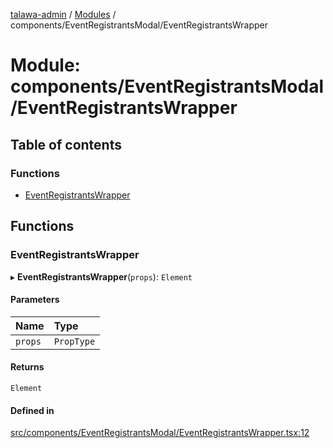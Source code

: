 [talawa-admin](../README.md) / [Modules](../modules.md) / components/EventRegistrantsModal/EventRegistrantsWrapper

# Module: components/EventRegistrantsModal/EventRegistrantsWrapper

## Table of contents

### Functions

- [EventRegistrantsWrapper](components_EventRegistrantsModal_EventRegistrantsWrapper.md#eventregistrantswrapper)

## Functions

### EventRegistrantsWrapper

▸ **EventRegistrantsWrapper**(`props`): `Element`

#### Parameters

| Name | Type |
| :------ | :------ |
| `props` | `PropType` |

#### Returns

`Element`

#### Defined in

[src/components/EventRegistrantsModal/EventRegistrantsWrapper.tsx:12](https://github.com/meetulr/talawa-admin/blob/e3073a7/src/components/EventRegistrantsModal/EventRegistrantsWrapper.tsx#L12)
